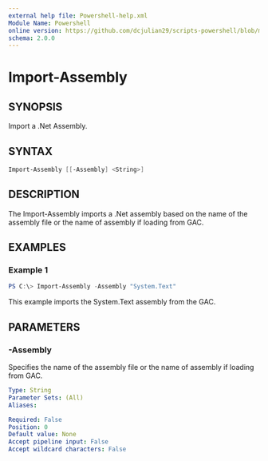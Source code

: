 ```yaml
---
external help file: Powershell-help.xml
Module Name: Powershell
online version: https://github.com/dcjulian29/scripts-powershell/blob/main/Modules/Powershell/docs/Import-Assembly.md
schema: 2.0.0
---
```


# Import-Assembly

## SYNOPSIS

Import a .Net Assembly.

## SYNTAX

```powershell
Import-Assembly [[-Assembly] <String>]
```

## DESCRIPTION

The Import-Assembly imports a .Net assembly based on the name of the assembly file or the name of assembly if loading from GAC.

## EXAMPLES

### Example 1

```powershell
PS C:\> Import-Assembly -Assembly "System.Text"

```

This example imports the System.Text assembly from the GAC.

## PARAMETERS

### -Assembly

Specifies the name of the assembly file or the name of assembly if loading from GAC.

```yaml
Type: String
Parameter Sets: (All)
Aliases:

Required: False
Position: 0
Default value: None
Accept pipeline input: False
Accept wildcard characters: False
```
